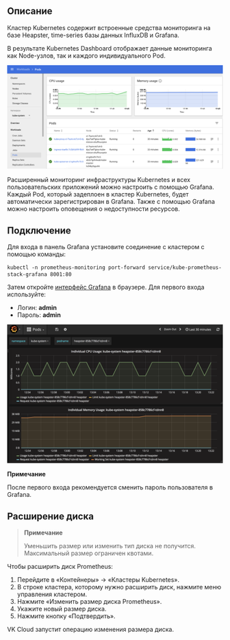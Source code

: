 ## Описание

Кластер Kubernetes содержит встроенные средства мониторинга на базе Heapster, time-series базы данных InfluxDB и Grafana.

В результате Kubernetes Dashboard отображает данные мониторинга как Node-узлов, так и каждого индивидуального Pod.

![](./assets/1532516086692-898bef225260f2ab797232d2613828f7.png)

Расширенный мониторинг инфраструктуры Kubernetes и всех пользовательских приложений можно настроить с помощью Grafana. Каждый Pod, который задеплоен в кластер Kubernetes, будет автоматически зарегистрирован в Grafana. Также с помощью Grafana можно настроить оповещения о недоступности ресурсов.

## Подключение

Для входа в панель Grafana установите соединение с кластером с помощью команды:

```
kubectl -n prometheus-monitoring port-forward service/kube-prometheus-stack-grafana 8001:80
```

Затем откройте [](http://127.0.0.1:8001)[интерфейс Grafana](http://127.0.0.1:8001) в браузере. Для первого входа используйте:

- Логин: **admin**
- Пароль: **admin**

![](./assets/1532516102383-055a77945ed2d05bb5de6344ab27fdcc.png)

**Примечание**

После первого входа рекомендуется сменить пароль пользователя в Grafana.

## Расширение диска

> **Примечание**
>
> Уменьшить размер или изменить тип диска не получится. Максимальный размер ограничен квотами.

Чтобы расширить диск Prometheus:

1. Перейдите в «Контейнеры» → «Кластеры Kubernetes».
2. В строке кластера, которому нужно расширить диск, нажмите меню управления кластером.
3. Нажмите «Изменить размер диска Prometheus».
4. Укажите новый размер диска.
5. Нажмите кнопку «Подтвердить».

VK Cloud запустит операцию изменения размера диска.
